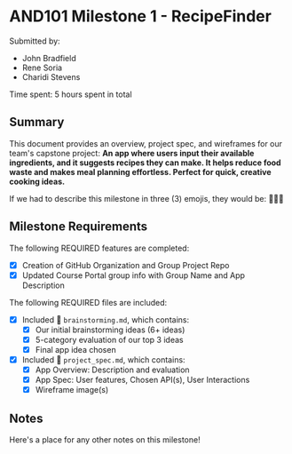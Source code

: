 <!-- (This is a comment) INSTRUCTIONS: Go through this page and fill out any **bolded** entries with their correct values.-->

# AND101 Milestone 1 - RecipeFinder

Submitted by:
- John Bradfield
- Rene Soria
- Charidi Stevens

Time spent: 5 hours spent in total

## Summary

This document provides an overview, project spec, and wireframes for our team's capstone project: **An app where users input their available ingredients, and it suggests recipes they can make. It helps reduce food waste and makes meal planning effortless. Perfect for quick, creative cooking ideas.**

If we had to describe this milestone in three (3) emojis, they would be: **🥦🥪🍤**

## Milestone Requirements

The following REQUIRED features are completed:

- [X] Creation of GitHub Organization and Group Project Repo
- [X] Updated Course Portal group info with Group Name and App Description

The following REQUIRED files are included:

- [X] Included 📄 `brainstorming.md`, which contains:
  - [X] Our initial brainstorming ideas (6+ ideas)
  - [X] 5-category evaluation of our top 3 ideas
  - [X] Final app idea chosen
- [X] Included 📄 `project_spec.md`, which contains:
  - [X] App Overview: Description and evaluation
  - [X] App Spec: User features, Chosen API(s), User Interactions
  - [X] Wireframe image(s)

## Notes

Here's a place for any other notes on this milestone!
